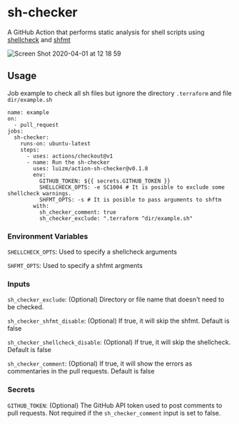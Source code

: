 # sh-checker

A GitHub Action that performs static analysis for shell scripts using [shellcheck](https://github.com/koalaman/shellcheck) and [shfmt](https://github.com/mvdan/sh)

![Screen Shot 2020-04-01 at 12 18 59](https://user-images.githubusercontent.com/6004689/78155536-f9a8a080-7413-11ea-8b5c-2c96484feb61.png)


## Usage

Job example to check all sh files but ignore the directory `.terraform` and file `dir/example.sh`

```
name: example
on:
  - pull_request
jobs:
  sh-checker:
    runs-on: ubuntu-latest
    steps:
      - uses: actions/checkout@v1
      - name: Run the sh-checker
        uses: luizm/action-sh-checker@v0.1.8
        env:
          GITHUB_TOKEN: ${{ secrets.GITHUB_TOKEN }}
          SHELLCHECK_OPTS: -e SC1004 # It is posible to exclude some shellcheck warnings.
          SHFMT_OPTS: -s # It is posible to pass arguments to shftm
        with:
          sh_checker_comment: true
          sh_checker_exclude: ".terraform ^dir/example.sh"
```

### Environment Variables 

`SHELLCHECK_OPTS`: Used to specify a shellcheck arguments

`SHFMT_OPTS`: Used to specify a shfmt argments

### Inputs

`sh_checker_exclude`: (Optional) Directory or file name that doesn't need to be checked.

`sh_checker_shfmt_disable`: (Optional) If true, it will skip the shfmt. Default is false

`sh_checker_shellcheck_disable`: (Optional) If true, it will skip the shellcheck. Default is false

`sh_checker_comment`: (Optional) If true, it will show the errors as commentaries in the pull requests. Default is false

### Secrets

`GITHUB_TOKEN`: (Optional) The GitHub API token used to post comments to pull requests. Not required if the `sh_checker_comment` input is set to false.
